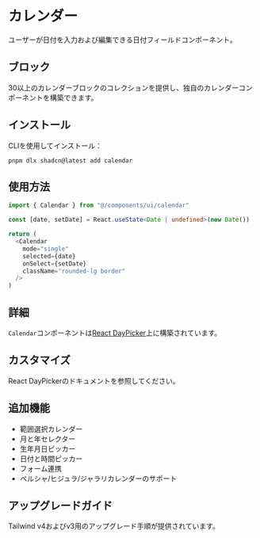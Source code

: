 # カレンダー

ユーザーが日付を入力および編集できる日付フィールドコンポーネント。

## ブロック

30以上のカレンダーブロックのコレクションを提供し、独自のカレンダーコンポーネントを構築できます。

## インストール

CLIを使用してインストール：

```
pnpm dlx shadcn@latest add calendar
```

## 使用方法

```typescript
import { Calendar } from "@/components/ui/calendar"

const [date, setDate] = React.useState<Date | undefined>(new Date())

return (
  <Calendar
    mode="single"
    selected={date}
    onSelect={setDate}
    className="rounded-lg border"
  />
)
```

## 詳細

`Calendar`コンポーネントは[React DayPicker](https://react-day-picker.js.org)上に構築されています。

## カスタマイズ

React DayPickerのドキュメントを参照してください。

## 追加機能

- 範囲選択カレンダー
- 月と年セレクター
- 生年月日ピッカー
- 日付と時間ピッカー
- フォーム連携
- ペルシャ/ヒジュラ/ジャラリカレンダーのサポート

## アップグレードガイド

Tailwind v4およびv3用のアップグレード手順が提供されています。
